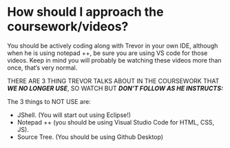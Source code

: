 # How should I approach the coursework/videos?

You should be actively coding along with Trevor in your own IDE, although when he is using notepad ++, be sure you are using VS code for those videos. Keep in mind you will probably be watching these videos more than once, that’s very normal.


THERE ARE 3 THING TREVOR TALKS ABOUT IN THE COURSEWORK THAT _**WE NO LONGER USE**_, SO WATCH BUT _**DON’T FOLLOW AS HE INSTRUCTS:**_

The 3 things to NOT USE are:
- JShell. (You will start out using Eclipse!)
- Notepad ++ (you should be using Visual Studio Code for HTML, CSS, JS).
- Source Tree. (You should be using Github Desktop)